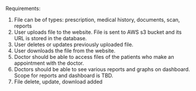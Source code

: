 Requirements:
1. File can be of types: prescription, medical history, documents, scan, reports
2. User uploads file to the website. File is sent to AWS s3 bucket and its URL is stored in the database.
3. User deletes or updates previously uploaded file.
4. User downloads the file from the website.
5. Doctor should be able to access files of the patients who make an appointment with the doctor.
6. Doctors should be able to see various reports and graphs on dashboard. Scope for reports and dashboard is TBD.
7. File delete, update, download added